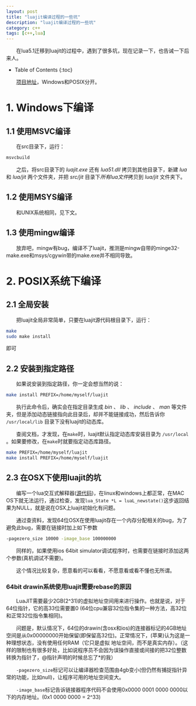 ```yaml
---
layout: post
title: "luajit编译过程的一些坑"
description: "luajit编译过程的一些坑"
category: c++
tags: [c++,lua]
---
```


&#160; &#160; &#160; &#160;在lua5.1迁移到luajit的过程中，遇到了很多坑，现在记录一下，也告诫一下后来人。

<!-- more -->

* Table of Contents
{:toc}

&#160; &#160; &#160; &#160;[项目地址](https://github.com/THISISAGOODNAME/luajitcpp)，Windows和POSIX分开。

# 1. Windows下编译

## 1.1 使用MSVC编译

&#160; &#160; &#160; &#160;在src目录下，运行：

```bash
msvcbuild
```

&#160; &#160; &#160; &#160;之后，将src目录下的 *luajit.exe* 还有 *lua51.dll* 拷贝到其他目录下，新建 *lua* 和 *lua/jit* 两个文件夹，并把 *src/jit* 目录下*所有lua文件*拷贝到 *lua/jit* 文件夹下。

## 1.2 使用MSYS编译

&#160; &#160; &#160; &#160;和UNIX系统相同，见下文。

## 1.3 使用mingw编译

&#160; &#160; &#160; &#160;放弃吧，mingw有bug，编译不了luajit，推测是mingw自带的minge32-make.exe和msys/cgywin带的make.exe并不相同导致。

# 2. POSIX系统下编译

## 2.1 全局安装

&#160; &#160; &#160; &#160;把luajit全局非常简单，只要在luajit源代码根目录下，运行：

```bash
make
sudo make install
```

即可

## 2.2 安装到指定路径

&#160; &#160; &#160; &#160;如果说安装到指定路径，你一定会想当然的说：

```bash
make install PREFIX=/home/myself/luajit
```

&#160; &#160; &#160; &#160;执行此命令后，确实会在指定目录生成 *bin* 、 *lib* 、 *include* 、 *man* 等文件夹，但是添加动态链接指向此目录后，却并不能链接成功，然后告诉你 `/usr/local/lib` 目录下没有luajit的动态库。

&#160; &#160; &#160; &#160;查阅文档，才发现，在`make`时，luajit默认指定动态库安装目录为 `/usr/local` 。如果要修改，在`make`时就要指定动态库路径。

```bash
make PREFIX=/home/myself/luajit
make install PREFIX=/home/myself/luajit
```

## 2.3 在OSX下使用luajit的坑

&#160; &#160; &#160; &#160;编写一个lua交互式解释器([源代码](https://github.com/THISISAGOODNAME/luajitcpp/blob/master/luajitcpp-unix/src/luajitCli.cpp))，在linux和windows上都正常，在MAC OS下就无法运行，通过检查，发现`lua_State *L = luaL_newstate()`这步返回结果为NULL，就是说在OSX上luajit初始化有问题。

&#160; &#160; &#160; &#160;通过查资料，发现64位OSX在使用luajit存在一个内存分配相关的bug，为了避免此bug，需要在链接时加上如下参数

```bash
-pagezero_size 10000 -image_base 100000000
```

&#160; &#160; &#160; &#160;同样的，如果使用ios 64bit simulator调试程序时，也需要在链接时添加这两个参数(真机调试不需要)。

&#160; &#160; &#160; &#160;这个情况比较复杂，愿意看的可以看看，不愿意看或看不懂也无所谓。

### 64bit drawin系统使用luajit需要rebase的原因

&#160; &#160; &#160; &#160;LuaJIT需要最少2GB(2^31)的虚拟地址空间用来进行操作。也就是说，对于64位指针，它的高33位需要置0 (64位cpu兼容32位指令集的一种方法，高32位和正常32位指令集相同)。

&#160; &#160; &#160; &#160;问题是，默认情况下，64位的drawin(含osx和ios)的连接器标记的4GB地址空间是从0x00000000开始保留(即保留高32位)。正常情况下，(苹果)认为这是一种理想状态，没有使用任何RAM（它只是虚拟
地址空间，而不是真实内存）。（这样的限制也有很多好处，比如说程序员不会因为误操作直接或间接的把32位整数转换为指针了，@指针声明的时候总忘了*的我）

&#160; &#160; &#160; &#160;`-pagezero_size`标记可以让编译器检查范围由4gb变小(但仍然有捕捉指针异常的功能，比如null)，让程序可用的地址空间变大。

&#160; &#160; &#160; &#160;`-image_base`标记告诉链接器程序代码不会使用0x0000 0001 0000 0000以下的内存地址。(0x1 0000 0000 = 2^33)
